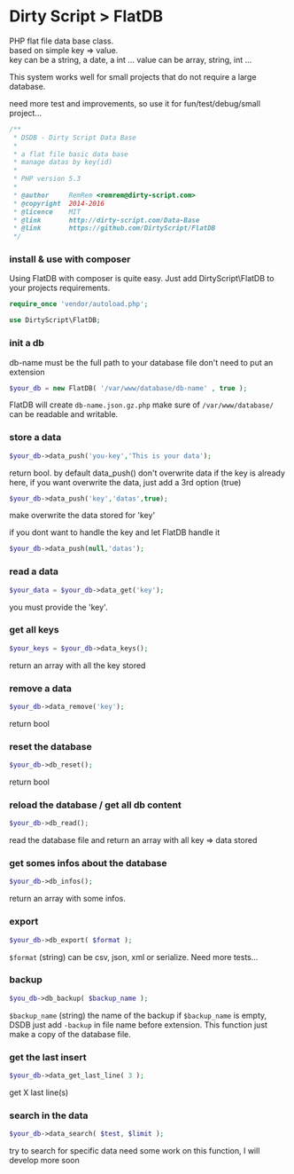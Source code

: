   Dirty Script > FlatDB
==========================

PHP flat file data base class.<br />
based on simple key => value.<br />
key can be a string, a date, a int ...
value can be array, string, int ...

This system works well for small projects that do not require a large database.

need more test and improvements, so use it for fun/test/debug/small project...

```php
/**
 * DSDB - Dirty Script Data Base
 * 
 * a flat file basic data base
 * manage datas by key(id)
 * 
 * PHP version 5.3
 * 
 * @author     RemRem <remrem@dirty-script.com>
 * @copyright  2014-2016
 * @licence    MIT
 * @link       http://dirty-script.com/Data-Base
 * @link       https://github.com/DirtyScript/FlatDB
 */
```

### install & use with composer
Using FlatDB with composer is quite easy. Just add DirtyScript\FlatDB to your projects requirements.


```php
require_once 'vendor/autoload.php';

use DirtyScript\FlatDB;
```


### init a db
db-name must be the full path to your database file
don't need to put an extension
```php
$your_db = new FlatDB( '/var/www/database/db-name' , true );
```
FlatDB will create `db-name.json.gz.php`
make sure of `/var/www/database/` can be readable and writable.

### store a data
```php
$your_db->data_push('you-key','This is your data');
```
return bool. by default data_push() don't overwrite data if the key is already here, 
if you want overwrite the data, just add a 3rd option (true)
```php
$your_db->data_push('key','datas',true);
```
make overwrite the data stored for 'key'

if you dont want to handle the key and let FlatDB handle it
```php
$your_db->data_push(null,'datas');
```

### read a data
```php
$your_data = $your_db->data_get('key');
```
you must provide the 'key'.

### get all keys
```php
$your_keys = $your_db->data_keys();
```
return an array with all the key stored

### remove a data
```php
$your_db->data_remove('key');
```
return bool

### reset the database
```php
$your_db->db_reset();
```
return bool

### reload the database / get all db content
```php
$your_db->db_read();
```
read the database file and return an array with all key => data stored

### get somes infos about the database
```php
$your_db->db_infos();
```
return an array with some infos.

### export
```php
$your_db->db_export( $format );
```
`$format` (string) can be csv, json, xml or serialize.
Need more tests...

### backup
```php
$you_db->db_backup( $backup_name );
```
`$backup_name` (string) the name of the backup
if `$backup_name` is empty, DSDB just add `-backup` in file name before extension.
This function just make a copy of the database file.

### get the last insert
```php
$your_db->data_get_last_line( 3 );
```
get X last line(s)

### search in the data
```php
$your_db->data_search( $test, $limit );
```
try to search for specific data
need some work on this function, I will develop more soon

